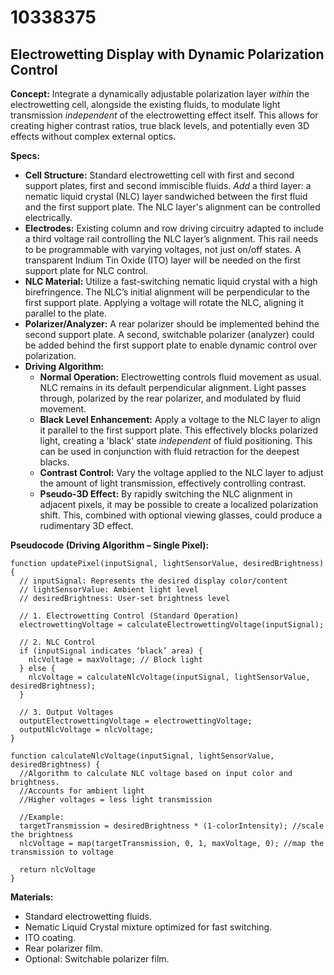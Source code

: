 # 10338375

## Electrowetting Display with Dynamic Polarization Control

**Concept:** Integrate a dynamically adjustable polarization layer *within* the electrowetting cell, alongside the existing fluids, to modulate light transmission *independent* of the electrowetting effect itself. This allows for creating higher contrast ratios, true black levels, and potentially even 3D effects without complex external optics.

**Specs:**

*   **Cell Structure:** Standard electrowetting cell with first and second support plates, first and second immiscible fluids. *Add* a third layer: a nematic liquid crystal (NLC) layer sandwiched between the first fluid and the first support plate. The NLC layer's alignment can be controlled electrically.
*   **Electrodes:**  Existing column and row driving circuitry adapted to include a third voltage rail controlling the NLC layer’s alignment. This rail needs to be programmable with varying voltages, not just on/off states. A transparent Indium Tin Oxide (ITO) layer will be needed on the first support plate for NLC control.
*   **NLC Material:** Utilize a fast-switching nematic liquid crystal with a high birefringence. The NLC’s initial alignment will be perpendicular to the first support plate. Applying a voltage will rotate the NLC, aligning it parallel to the plate.
*   **Polarizer/Analyzer:** A rear polarizer should be implemented behind the second support plate. A second, switchable polarizer (analyzer) could be added behind the first support plate to enable dynamic control over polarization.
*   **Driving Algorithm:**
    *   **Normal Operation:** Electrowetting controls fluid movement as usual. NLC remains in its default perpendicular alignment. Light passes through, polarized by the rear polarizer, and modulated by fluid movement.
    *   **Black Level Enhancement:** Apply a voltage to the NLC layer to align it parallel to the first support plate. This effectively blocks polarized light, creating a 'black' state *independent* of fluid positioning. This can be used in conjunction with fluid retraction for the deepest blacks.
    *   **Contrast Control:** Vary the voltage applied to the NLC layer to adjust the amount of light transmission, effectively controlling contrast.
    *   **Pseudo-3D Effect:**  By rapidly switching the NLC alignment in adjacent pixels, it may be possible to create a localized polarization shift. This, combined with optional viewing glasses, could produce a rudimentary 3D effect.

**Pseudocode (Driving Algorithm – Single Pixel):**

```
function updatePixel(inputSignal, lightSensorValue, desiredBrightness) {
  // inputSignal: Represents the desired display color/content
  // lightSensorValue: Ambient light level
  // desiredBrightness: User-set brightness level

  // 1. Electrowetting Control (Standard Operation)
  electrowettingVoltage = calculateElectrowettingVoltage(inputSignal);

  // 2. NLC Control
  if (inputSignal indicates ‘black’ area) {
    nlcVoltage = maxVoltage; // Block light
  } else {
    nlcVoltage = calculateNlcVoltage(inputSignal, lightSensorValue, desiredBrightness);
  }

  // 3. Output Voltages
  outputElectrowettingVoltage = electrowettingVoltage;
  outputNlcVoltage = nlcVoltage;
}

function calculateNlcVoltage(inputSignal, lightSensorValue, desiredBrightness) {
  //Algorithm to calculate NLC voltage based on input color and brightness.
  //Accounts for ambient light
  //Higher voltages = less light transmission

  //Example:
  targetTransmission = desiredBrightness * (1-colorIntensity); //scale the brightness
  nlcVoltage = map(targetTransmission, 0, 1, maxVoltage, 0); //map the transmission to voltage

  return nlcVoltage
}
```

**Materials:**

*   Standard electrowetting fluids.
*   Nematic Liquid Crystal mixture optimized for fast switching.
*   ITO coating.
*   Rear polarizer film.
*   Optional: Switchable polarizer film.